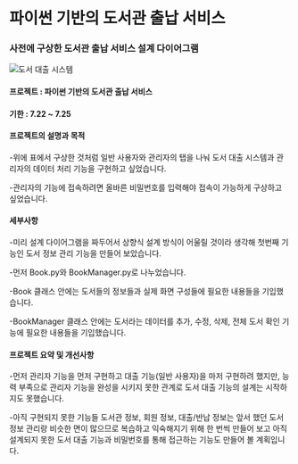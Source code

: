 # 파이썬 기반의 도서관 출납 서비스

### 사전에 구상한 도서관 출납 서비스 설계 다이어그램
![도서 대출 시스템](https://github.com/user-attachments/assets/591bb57f-288a-4350-9610-58111f5f5181)


#### 프로젝트 : 파이썬 기반의 도서관 출납 서비스
#### 기한 : 7.22 ~ 7.25

#### 프로젝트의 설명과 목적  

-위에 표에서 구상한 것처럼 일반 사용자와 관리자의 탭을 나눠 도서 대출 시스템과 관리자의 데이터 처리 기능을 구현하고 싶었습니다. 

-관리자의 기능에 접속하려면 올바른 비밀번호를 입력해야 접속이 가능하게 구상하고 싶었습니다.

#### 세부사항 

-미리 설계 다이어그램을 짜두어서 상향식 설계 방식이 어울릴 것이라 생각해 첫번째 기능인 도서 정보 관리 기능을 만들어 보았습니다.

-먼저 Book.py와 BookManager.py로 나누었습니다.

-Book 클래스 안에는 도서들의 정보들과 실제 화면 구성들에 필요한 내용들을 기입했습니다.

-BookManager 클래스 안에는 도서라는 데이터를 추가, 수정, 삭제, 전체 도서 확인 기능에 필요한 내용들을 기입했습니다. 

#### 프로젝트 요약 및 개선사항

-먼저 관리자 기능을 먼저 구현하고 대출 기능(일반 사용자)을 마저 구현하려 했지만, 능력 부족으로 관리자 기능을 완성을 시키지 못한 관계로 도서 대출 기능의 설계는 시작하지도 못했습니다.

-아직 구현되지 못한 기능들 도서관 정보, 회원 정보, 대출/반납 정보는 앞서 했던 도서 정보 관리랑 비슷한 면이 많으므로 복습하고 익숙해지기 위해 한 번씩 만들어 보고 
아직 설계되지 못한 도서 대출 기능과 비밀번호를 통해 접근하는 기능도 만들어 볼 계획입니다.

